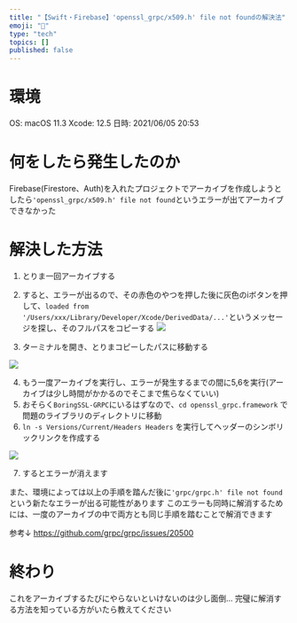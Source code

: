 ```yaml
---
title: "【Swift・Firebase】'openssl_grpc/x509.h' file not foundの解決法"
emoji: "🍣"
type: "tech"
topics: []
published: false
---
```


# 環境
OS: macOS 11.3
Xcode: 12.5
日時: 2021/06/05 20:53

# 何をしたら発生したのか
Firebase(Firestore、Auth)を入れたプロジェクトでアーカイブを作成しようとしたら`'openssl_grpc/x509.h' file not found`というエラーが出てアーカイブできなかった

# 解決した方法
1. とりま一回アーカイブする
2. すると、エラーが出るので、その赤色のやつを押した後に灰色のiボタンを押して、`loaded from '/Users/xxx/Library/Developer/Xcode/DerivedData/...'`というメッセージを探し、そのフルパスをコピーする
![](https://storage.googleapis.com/zenn-user-upload/58f91dbe6151599fd97fb47c.png)
 
3. ターミナルを開き、とりまコピーしたパスに移動する

![](https://storage.googleapis.com/zenn-user-upload/bb4f6549d1f6bf4d3cfc2967.png)

4. もう一度アーカイブを実行し、エラーが発生するまでの間に5,6を実行(アーカイブは少し時間がかかるのでそこまで焦らなくていい)
5. おそらく`BoringSSL-GRPC`にいるはずなので、`cd openssl_grpc.framework` で問題のライブラリのディレクトリに移動
6. `ln -s Versions/Current/Headers Headers` を実行してヘッダーのシンボリックリンクを作成する

![](https://storage.googleapis.com/zenn-user-upload/d3dedaaedda909d10725e4a1.png)

7. するとエラーが消えます

また、環境によっては以上の手順を踏んだ後に`'grpc/grpc.h' file not found`という新たなエラーが出る可能性があります
このエラーも同時に解消するためには、一度のアーカイブの中で両方とも同じ手順を踏むことで解消できます


参考↓
https://github.com/grpc/grpc/issues/20500

# 終わり
これをアーカイブするたびにやらないといけないのは少し面倒...
完璧に解消する方法を知っている方がいたら教えてください